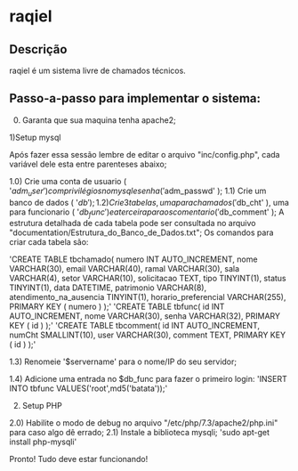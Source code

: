 # raqiel

## Descrição

raqiel é um sistema livre de chamados técnicos. 
## Passo-a-passo para implementar o sistema:

0) Garanta que sua maquina tenha apache2;

1)Setup mysql

Após fazer essa sessão lembre de editar o arquivo "inc/config.php", cada variável dele esta entre parenteses abaixo;

1.0) Crie uma conta de usuario ( '$adm_user' ) com privilégios no mysql e senha ( '$adm_passwd' );
1.1) Crie um banco de dados ( '$db' );
1.2) Crie 3 tabelas, uma para chamados ( '$db_cht' ), uma para funcionario ( '$db_func' ) e a terceira para os comentario( '$db_comment' );
A estrutura detalhada de cada tabela pode ser consultada no arquivo "documentation/Estrutura_do_Banco_de_Dados.txt";
Os comandos para criar cada tabela são:

'CREATE TABLE tbchamado(
numero INT AUTO_INCREMENT,
nome VARCHAR(30),
email VARCHAR(40),
ramal VARCHAR(30),
sala VARCHAR(4),
setor VARCHAR(10),
solicitacao TEXT,
tipo TINYINT(1),
status TINYINT(1),
data DATETIME,
patrimonio VARCHAR(8),
atendimento_na_ausencia TINYINT(1),
horario_preferencial VARCHAR(255),
PRIMARY KEY ( numero )
);'
'CREATE TABLE tbfunc(
id INT AUTO_INCREMENT,
nome VARCHAR(30),
senha VARCHAR(32),
PRIMARY KEY ( id )
);'
'CREATE TABLE tbcomment(
id INT AUTO_INCREMENT,
numCht SMALLINT(10),
user VARCHAR(30),
comment TEXT,
PRIMARY KEY ( id )
);'

1.3) Renomeie '$servername' para o nome/IP do seu servidor;

1.4) Adicione uma entrada no $db_func para fazer o primeiro login:
'INSERT INTO tbfunc VALUES('root',md5('batata'));'

2) Setup PHP

2.0) Habilite o modo de debug no arquivo "/etc/php/7.3/apache2/php.ini" para caso algo dê errado;
2.1) Instale a biblioteca mysqli;
    'sudo apt-get install php-mysqli'

Pronto! Tudo deve estar funcionando!
